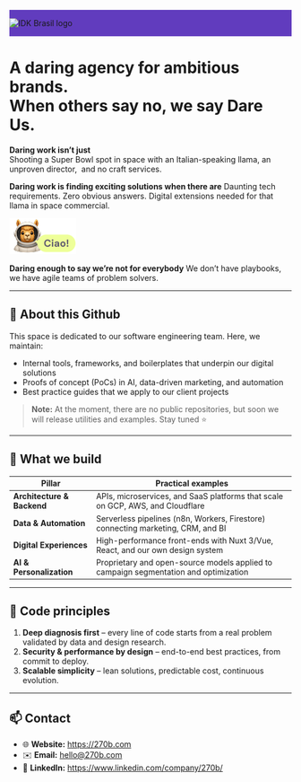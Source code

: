<p style="background: #613CBE; padding: 15px 0;">
  <img src="/banner.jpg" alt="IDK Brasil logo" style="display: table; margin: 0 auto;">
</p>


# A daring agency for ambitious brands. <br/> When others say no, we say Dare Us.

**Daring work isn’t just**  
Shooting a Super Bowl spot in space with an Italian-speaking llama, an unproven director,  and no craft services.

**Daring work is finding exciting solutions when there are**
Daunting tech requirements.
Zero obvious answers.
Digital extensions needed for that llama in space commercial.

![alt text](ciao.png)

**Daring enough to say we’re not for everybody**
We don’t have playbooks, we have agile teams of problem solvers. 

---

## 🚀 About this Github

This space is dedicated to our software engineering team. Here, we maintain:

- Internal tools, frameworks, and boilerplates that underpin our digital solutions
- Proofs of concept (PoCs) in AI, data-driven marketing, and automation
- Best practice guides that we apply to our client projects

> **Note:** At the moment, there are no public repositories, but soon we will release utilities and examples. Stay tuned ⭐️

---

## 🔧 What we build

| Pillar                   | Practical examples                                                                |
|--------------------------|-----------------------------------------------------------------------------------|
| **Architecture & Backend**   | APIs, microservices, and SaaS platforms that scale on GCP, AWS, and Cloudflare     |
| **Data & Automation**        | Serverless pipelines (n8n, Workers, Firestore) connecting marketing, CRM, and BI   |
| **Digital Experiences**      | High-performance front-ends with Nuxt 3/Vue, React, and our own design system      |
| **AI & Personalization**     | Proprietary and open-source models applied to campaign segmentation and optimization|

---

## 🧭 Code principles

1. **Deep diagnosis first** – every line of code starts from a real problem validated by data and design research.  
2. **Security & performance by design** – end-to-end best practices, from commit to deploy.  
3. **Scalable simplicity** – lean solutions, predictable cost, continuous evolution.

---

## 📫 Contact

- 🌐 **Website:** <https://270b.com>  
- ✉️ **Email:** [hello@270b.com](mailto:hello@270b.com)  
- 🔗 **LinkedIn:** <https://www.linkedin.com/company/270b/>  